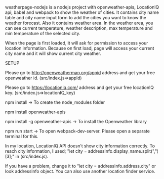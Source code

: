 weatherpage-nodejs is a nodejs project with openweather-apis, LocationIQ api, babel and webpack to show the weather of cities.
It contains city name table and city name input form to add the cities you want to know the weather forecast. Also it contains weather area. 
In the weather area, you can see current temperature, weather description, max temperature and min temperature of the selected city.

When the page is first loaded, it will ask for permission to access your location information. Because on first load, page will access your current city name and it will show current city weather.

SETUP

Please go to http://openweathermap.org/appid address and get your free openweather id. (src/index.js=>appId)

Please go to https://locationiq.com/ address and get your free locationIQ key. (src/index.js=>locationIQ_key)

npm install -> To create the node_modules folder

npm install openweather-apis

npm install -g openweather-apis -> To install the Openweather library

npm run start -> To open webpack-dev-server. Please open a separate terminal for this.

In my location, LocationIQ API doesn't show city information correctly. To reach city information, I used;
"let city = addressInfo.display_name.split(",")[3];" in (src/index.js). 

If you have a problem, change it to "let city = addressInfo.address.city" or look addressInfo object.
You can also use another location finder service.







